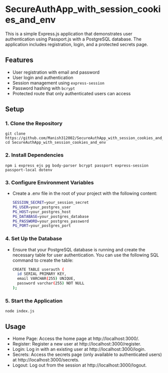 # SecureAuthApp_with_session_cookies_and_env

This is a simple Express.js application that demonstrates user authentication using Passport.js with a PostgreSQL database. The application includes registration, login, and a protected secrets page.

## Features

- User registration with email and password
- User login and authentication
- Session management using `express-session`
- Password hashing with `bcrypt`
- Protected route that only authenticated users can access

## Setup

### 1. Clone the Repository

   
    git clone https://github.com/Manish312002/SecureAuthApp_with_session_cookies_and_env.git
    cd SecureAuthApp_with_session_cookies_and_env

### 2. Install Dependencies
  
    npm i express ejs pg body-parser bcrypt passport express-session passport-local dotenv

### 3. Configure Environment Variables

- Create a .env file in the root of your project with the following content:
    ```bash
    SESSION_SECRET=your_session_secret
    PG_USER=your_postgres_user
    PG_HOST=your_postgres_host
    PG_DATABASE=your_postgres_database
    PG_PASSWORD=your_postgres_password
    PG_PORT=your_postgres_port

### 4. Set Up the Database

- Ensure that your PostgreSQL database is running and create the necessary table for user authentication. You can use the following SQL command to create the table:
    ```bash
    CREATE TABLE userauth (
      id SERIAL PRIMARY KEY,
      email VARCHAR(255) UNIQUE,
      password varchar(255) NOT NULL
  );

### 5. Start the Application

    node index.js

## Usage

- Home Page: Access the home page at http://localhost:3000/.
- Register: Register a new user at http://localhost:3000/register.
- Login: Log in with an existing user at http://localhost:3000/login.
- Secrets: Access the secrets page (only available to authenticated users) at http://localhost:3000/secrets.
- Logout: Log out from the session at http://localhost:3000/logout.




